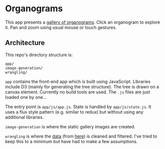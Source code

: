 # Organograms

This app presents a [gallery of organograms](https://app.peterrcook.com/ukgov-organograms). Click an organogram to explore it. Pan and zoom using usual mouse or touch gestures.

## Architecture

This repo's directory structure is:

```
app/
image-generation/
wrangling/
```

`app` contains the front-end app which is built using JavaScript. Libraries include D3 (mainly for generating the tree structure). The tree is drawn on a canvas element. Currently no build tools are used. The `.js` files are just loaded one by one...

The entry point is `app/js/app.js`. State is handled by `app/js/state.js`. It uses a flux style pattern (e.g. similar to redux) but without using any additional libraries.

`image-generation` is where the static gallery images are created.

`wrangling` is where the [data](https://www.instituteforgovernment.org.uk/sites/default/files/Departmental_organograms_gov.uk_data.gov_.uk_4_7_2017.xlsx) (from [here](https://www.instituteforgovernment.org.uk/blog/hacking-organograms-unlocking-government-data)) is cleaned and filtered. I've tried to keep this to a minimum but have had to make a few assumptions.